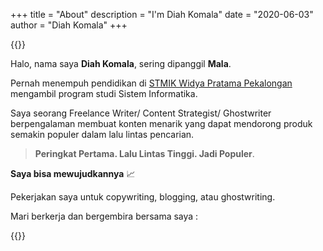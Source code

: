 +++
title = "About"
description = "I'm Diah Komala"
date = "2020-06-03"
author = "Diah Komala"
+++

{{<fig-img src="/images/mala.png" title="Diah Komala" class="text-center radius-img">}}

Halo, nama saya **Diah Komala**, sering dipanggil **Mala**.

Pernah menempuh pendidikan di [STMIK Widya Pratama Pekalongan](https://stmik-wp.ac.id/) mengambil program studi Sistem Informatika.

Saya seorang Freelance Writer/ Content Strategist/ Ghostwriter berpengalaman membuat konten menarik yang dapat mendorong produk semakin populer dalam lalu lintas pencarian.

> **Peringkat Pertama. Lalu Lintas Tinggi. Jadi Populer**.

**Saya bisa mewujudkannya** 📈

Pekerjakan saya untuk copywriting, blogging, atau ghostwriting.

Mari berkerja dan bergembira bersama saya :


{{<social-link>}}
